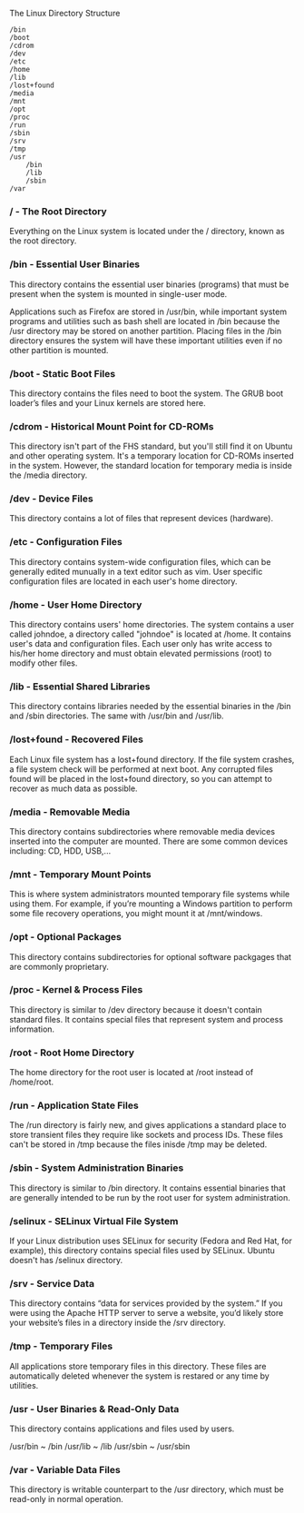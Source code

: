 
The Linux Directory Structure

    /bin
    /boot
    /cdrom
    /dev
    /etc
    /home
    /lib
    /lost+found
    /media
    /mnt
    /opt
    /proc
    /run
    /sbin
    /srv
    /tmp
    /usr
        /bin
        /lib
        /sbin
    /var

### / - The Root Directory

Everything on the Linux system is located under the / directory, known as the root directory.

### /bin - Essential User Binaries

This directory contains the essential user binaries (programs) that must be present when the system is mounted in single-user mode.

Applications such as Firefox are stored in /usr/bin, while important system programs and utilities such as bash shell are located in /bin because the /usr directory may be stored on another partition. Placing files in the /bin directory ensures the system will have these important utilities even if no other partition is mounted.

### /boot - Static Boot Files

This directory contains the files need to boot the system. The GRUB boot loader’s files and your Linux kernels are stored here.

### /cdrom - Historical Mount Point for CD-ROMs

This directory isn't part of the FHS standard, but you'll still find it on Ubuntu and other operating system. It's a temporary location for CD-ROMs inserted in the system. However, the standard location for temporary media is inside the /media directory.

### /dev - Device Files

This directory contains a lot of files that represent devices (hardware).

### /etc - Configuration Files

This directory contains system-wide configuration files, which can be generally edited munually in a text editor such as vim. User specific configuration files are located in each user's home directory.

### /home - User Home Directory

This directory contains users' home directories. The system contains a user called johndoe, a directory called "johndoe" is located at /home. It contains user's data and configuration files. Each user only has write access to his/her home directory and must obtain elevated permissions (root) to modify other files.

### /lib - Essential Shared Libraries

This directory contains libraries needed by the essential binaries in the /bin and /sbin directories. The same with /usr/bin and /usr/lib.

### /lost+found - Recovered Files

Each Linux file system has a lost+found directory. If the file system crashes, a file system check will be performed at next boot. Any corrupted files found will be placed in the lost+found directory, so you can attempt to recover as much data as possible.

### /media - Removable Media

This directory contains subdirectories where removable media devices inserted into the computer are mounted. There are some common devices including: CD, HDD, USB,...

### /mnt - Temporary Mount Points

This is where system administrators mounted temporary file systems while using them. For example, if you’re mounting a Windows partition to perform some file recovery operations, you might mount it at /mnt/windows.

### /opt - Optional Packages

This directory contains subdirectories for optional software packgages that are commonly proprietary.

### /proc - Kernel & Process Files

This directory is similar to /dev directory because it doesn't contain standard files. It contains special files that represent system and process information.

### /root - Root Home Directory

The home directory for the root user is located at /root instead of /home/root.

### /run - Application State Files

The /run directory is fairly new, and gives applications a standard place to store transient files they require like sockets and process IDs. These files can't be stored in /tmp because the files inisde /tmp may be deleted.

### /sbin - System Administration Binaries

This directory is similar to /bin directory. It contains essential binaries that are generally intended to be run by the root user for system administration.

### /selinux - SELinux Virtual File System

If your Linux distribution uses SELinux for security (Fedora and Red Hat, for example), this directory contains special files used by SELinux. Ubuntu doesn't has /selinux directory.

### /srv - Service Data

This directory contains “data for services provided by the system.” If you were using the Apache HTTP server to serve a website, you’d likely store your website’s files in a directory inside the /srv directory.

### /tmp - Temporary Files

All applications store temporary files in this directory. These files are automatically deleted whenever the system is restared or any time by utilities.

### /usr - User Binaries & Read-Only Data

This directory contains applications and files used by users.

/usr/bin ~ /bin
/usr/lib ~ /lib
/usr/sbin ~ /usr/sbin

### /var - Variable Data Files

This directory is writable counterpart to the /usr directory, which must be read-only in normal operation.
